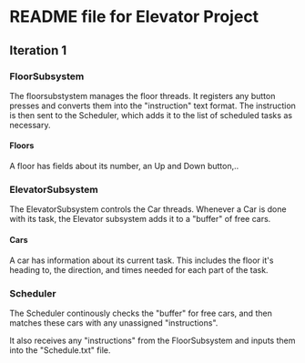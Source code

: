 # README file for Elevator Project

## Iteration 1

### FloorSubsystem
The floorsubstystem manages the floor threads. It registers any button presses and converts them into the "instruction" text format. The instruction is then sent to the Scheduler,
which adds it to the list of scheduled tasks as necessary.

#### Floors
A floor has fields about its number, an Up and  Down button,..

### ElevatorSubsystem
The ElevatorSubsystem controls the Car threads. Whenever a Car is done with its task, the Elevator subsystem adds it to a "buffer" of free cars.

#### Cars
A car has information about its current task. This includes the floor it's heading to, the direction, and times needed for each part of the task.

### Scheduler
The Scheduler continously checks the "buffer" for free cars, and then matches these cars with any unassigned "instructions".

It also receives any "instructions" from the FloorSubsystem and inputs them into the "Schedule.txt" file.

